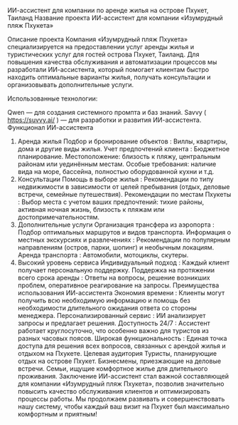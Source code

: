 ИИ-ассистент для компании по аренде жилья на острове Пхукет, Таиланд
Название проекта
ИИ-ассистент для компании «Изумрудный пляж Пхукета»

Описание проекта
Компания «Изумрудный пляж Пхукета» специализируется на предоставлении услуг аренды жилья и туристических услуг для гостей острова Пхукет, Таиланд. Для повышения качества обслуживания и автоматизации процессов мы разработали ИИ-ассистента, который помогает клиентам быстро находить оптимальные варианты жилья, получать консультации и организовывать дополнительные услуги.

Использованные технологии:

Qwen — для создания системного промпта и баз знаний.
Savvy ( https://suvvy.ai/ ) — для разработки и развития ИИ-ассистента.
Функционал ИИ-ассистента
1. Аренда жилья
Подбор и бронирование объектов :
Виллы, квартиры, дома и другие виды жилья.
Учет предпочтений клиента :
Бюджетное планирование.
Местоположение: близость к пляжу, центральным районам или уединённым местам.
Особые требования: наличие вида на море, бассейна, полностью оборудованной кухни и т.д.
2. Консультации
Помощь в выборе жилья :
Рекомендации по типу недвижимости в зависимости от целей пребывания (отдых, деловые встречи, семейные путешествия).
Рекомендации по местам Пхукеты :
Выбор места с учетом ваших предпочтений: тихие районы, активная ночная жизнь, близость к пляжам или достопримечательностям.
3. Дополнительные услуги
Организация трансфера из аэропорта :
Подбор оптимальных маршрутов и видов транспорта.
Информация о местных экскурсиях и развлечениях :
Рекомендации по популярным направлениям (остров, парки, шопинг) и необычным локациям.
Аренда транспорта :
Автомобили, мотоциклы, скутеры.
4. Высокий уровень сервиса
Индивидуальный подход :
Каждый клиент получает персональную поддержку.
Поддержка на протяжении всего срока аренды :
Ответы на вопросы, решение возникших проблем, оперативное реагирование на запросы.
Преимущества использования ИИ-ассистента
Экономия времени : Клиенты могут получить всю необходимую информацию и помощь без необходимости длительного ожидания ответа со стороны менеджера.
Персонализированный сервис : ИИ анализирует запросы и предлагает решения.
Доступность 24/7 : Ассистент работает круглосуточно, что особенно важно для туристов из разных часовых поясов.
Широкая функциональность : Единая точка доступа для решения всех вопросов, связанных с арендой жилья и отдыхом на Пхукете.
Целевая аудитория
Туристы, планирующие отдых на острове Пхукет.
Бизнесмены, приезжающие на деловые встречи.
Семьи, ищущие комфортное жилье для длительного проживания.
Заключение
ИИ-ассистент стал важной составляющей для компании «Изумрудный пляж Пхукета», позволив значительно повысить качество обслуживания клиентов и оптимизировать процессы работы. Мы продолжаем развивать и совершенствовать нашу систему, чтобы каждый ваш визит на Пхукет был максимально комфортным и приятным!
